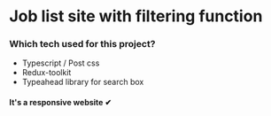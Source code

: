 # Job list site with filtering function

### Which tech used for this project?

- Typescript / Post css
- Redux-toolkit
- Typeahead library for search box

#### It's a responsive website ✔

